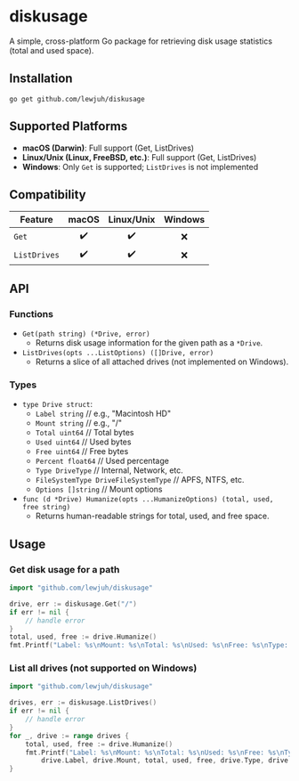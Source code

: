 # diskusage

A simple, cross-platform Go package for retrieving disk usage statistics (total and used space).

## Installation

```
go get github.com/lewjuh/diskusage
```

## Supported Platforms

- **macOS (Darwin)**: Full support (Get, ListDrives)
- **Linux/Unix (Linux, FreeBSD, etc.)**: Full support (Get, ListDrives)
- **Windows**: Only `Get` is supported; `ListDrives` is not implemented

## Compatibility

| Feature      | macOS | Linux/Unix | Windows |
|--------------|:-----:|:----------:|:-------:|
| `Get`        |  ✔️   |    ✔️      |   ❌    |
| `ListDrives` |  ✔️   |    ✔️      |   ❌    |

## API

### Functions
- `Get(path string) (*Drive, error)`
  - Returns disk usage information for the given path as a `*Drive`.
- `ListDrives(opts ...ListOptions) ([]Drive, error)`
  - Returns a slice of all attached drives (not implemented on Windows).

### Types
- `type Drive struct`:
  - `Label string`           // e.g., "Macintosh HD"
  - `Mount string`           // e.g., "/"
  - `Total uint64`           // Total bytes
  - `Used uint64`            // Used bytes
  - `Free uint64`            // Free bytes
  - `Percent float64`        // Used percentage
  - `Type DriveType`         // Internal, Network, etc.
  - `FileSystemType DriveFileSystemType` // APFS, NTFS, etc.
  - `Options []string`       // Mount options
- `func (d *Drive) Humanize(opts ...HumanizeOptions) (total, used, free string)`
  - Returns human-readable strings for total, used, and free space.

## Usage

### Get disk usage for a path
```go
import "github.com/lewjuh/diskusage"

drive, err := diskusage.Get("/")
if err != nil {
    // handle error
}
total, used, free := drive.Humanize()
fmt.Printf("Label: %s\nMount: %s\nTotal: %s\nUsed: %s\nFree: %s\nType: %s\n", drive.Label, drive.Mount, total, used, free, drive.Type)
```

### List all drives (not supported on Windows)
```go
import "github.com/lewjuh/diskusage"

drives, err := diskusage.ListDrives()
if err != nil {
    // handle error
}
for _, drive := range drives {
    total, used, free := drive.Humanize()
    fmt.Printf("Label: %s\nMount: %s\nTotal: %s\nUsed: %s\nFree: %s\nType: %s\nPercent: %.2f%%\nOptions: %v\nFileSystemType: %s\n\n",
        drive.Label, drive.Mount, total, used, free, drive.Type, drive.Percent, drive.Options, drive.FileSystemType)
}
``` 